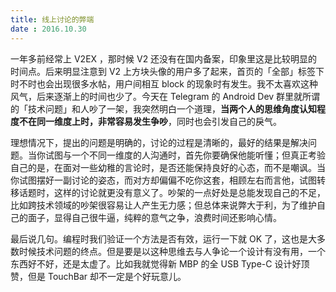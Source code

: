 ```yaml
---
title: 线上讨论的弊端
date : 2016.10.30
---
```


一年多前经常上 V2EX ，那时候 V2 还没有在国内备案，印象里这是比较明显的时间点。后来明显注意到 V2 上方块头像的用户多了起来，首页的「全部」标签下时不时也会出现很多水帖，用户间相互 block 的现象时有发生。我不太喜欢这种风气，后来逐渐上的时间也少了。今天在 Telegram 的 Android Dev 群里就所谓的「技术问题」和人吵了一架，我突然明白一个道理，**当两个人的思维角度认知程度不在同一维度上时，非常容易发生争吵**，同时也会引发自己的戾气。

理想情况下，提出的问题是明确的，讨论的过程是清晰的，最好的结果是解决问题。当你试图与一个不同一维度的人沟通时，首先你要确保他能听懂；但真正考验自己的是，在面对一些幼稚的言论时，是否还能保持良好的心态，而不是嘲讽。当你试图摆好一副讨论的姿态，而对方却偏偏不吃你这套，相顾左右而言他，试图转移话题时，这样的讨论就更没有意义了。吵架的一点好处是总能发现自己的不足，比如跨技术领域的吵架很容易让人产生无力感；但总体来说弊大于利，为了维护自己的面子，显得自己很牛逼，纯粹的意气之争，浪费时间还影响心情。

最后说几句。编程时我们验证一个方法是否有效，运行一下就 OK 了，这也是大多数时候技术问题的终点。但是要是以这种思维去与人争论一个设计有没有用，一个东西好不好，还是太虚了。比如我就觉得新 MBP 的全 USB Type-C 设计好顶赞，但是 TouchBar 却不一定是个好玩意儿。
